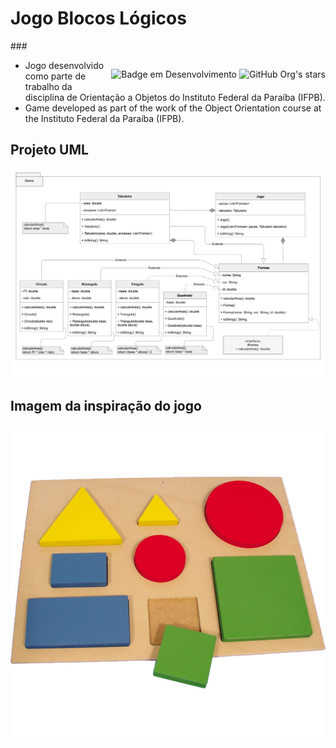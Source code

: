 # Jogo Blocos Lógicos 
###<p style="text-align: right; float: right"> ![Badge em Desenvolvimento](http://img.shields.io/static/v1?label=STATUS&message=EM%20DESENVOLVIMENTO&color=GREEN&style=for-the-badge) ![GitHub Org's stars](https://img.shields.io/github/stars/Everaldo-Martins?style=social)</p>
- Jogo desenvolvido como parte de trabalho da disciplina de Orientação a Objetos do Instituto Federal da Paraíba (IFPB).
- Game developed as part of the work of the Object Orientation course at the Instituto Federal da Paraíba (IFPB).

## Projeto UML
![UML Jogo](https://github.com/Everaldo-Martins/Jogo_Blocos_Logicos/blob/main/Jogo_UML.png)

## Imagem da inspiração do jogo
![Bloco Inspiração do jogo](https://github.com/Everaldo-Martins/Jogo_Blocos_Logicos/blob/main/Figura-Geometrica-Encaixe.jpg)

